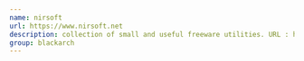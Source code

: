 ```yaml
---
name: nirsoft
url: https://www.nirsoft.net
description: collection of small and useful freeware utilities. URL : https://www.nirsoft.net Groups : blackarch blackarch-windows
group: blackarch
---
```

